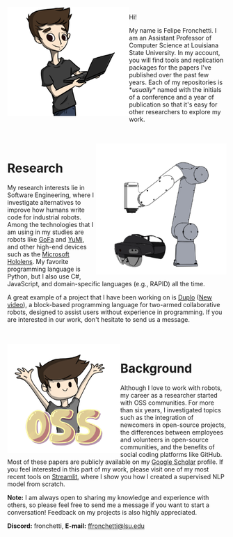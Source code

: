 <img align="left" width="280" height="250" src="https://github.com/fronchetti/fronchetti/blob/main/felipe_comp.png?raw=true">

Hi!

My name is Felipe Fronchetti. I am an Assistant Professor of Computer Science at Louisiana State University. In my account, you will find tools and replication packages for the papers I've published over the past few years.
Each of my repositories is \*_usually_\* named with the initials of a conference and a year of publication so that it's easy for other researchers to explore my work.


<br>
<br>

<img align="right" width="300" height="300" src="https://github.com/fronchetti/fronchetti/blob/main/gofa_comb.png?raw=true">

# Research
My research interests lie in Software Engineering, where I investigate alternatives to improve how humans write code for industrial robots. Among the technologies that I am using in my studies are robots like <a href="https://new.abb.com/products/robotics/collaborative-robots/crb-15000">GoFa</a> and <a href="https://new.abb.com/products/robotics/collaborative-robots/irb-14000-yumi">YuMi</a>, and other high-end devices such as the <a href="https://www.microsoft.com/en-us/hololens">Microsoft Hololens</a>. My favorite programming language is Python, but I also use C#, JavaScript, and domain-specific languages (e.g., RAPID) all the time.

A great example of a project that I have been working on is <a href="https://github.com/fronchetti/ICSE-2024">Duplo<a> (<a href="https://youtu.be/MDmuNLtOmC4">New video<a>), a block-based programming language for two-armed collaborative robots, designed to assist users without experience in programming. If you are interested in our work, don't hesitate to send us a message.
  
<br>
<br>

<img align="left" width="260" height="250" src="https://github.com/fronchetti/fronchetti/blob/main/oss_hup.png?raw=true">

# Background
Although I love to work with robots, my career as a researcher started with OSS communities. For more than six years, I investigated topics such as the integration of newcomers in open-source projects, the differences between employees and volunteers in open-source communities, and the benefits of social coding platforms like GitHub. Most of these papers are publicly available on my <a href="https://scholar.google.com/citations?user=-6jIjG8AAAAJ&hl=en">Google Scholar</a> profile. If you feel interested in this part of my work, please visit one of my most recent tools on <a href="https://contributing.streamlit.app/">Streamlit</a>, where I show you how I created a supervised NLP model from scratch.
   
**Note:** I am always open to sharing my knowledge and experience with others, so please feel free to send me a message if you want to start a conversation! Feedback on my projects is also highly appreciated.

**Discord:** fronchetti, **E-mail:** ffronchetti@lsu.edu
